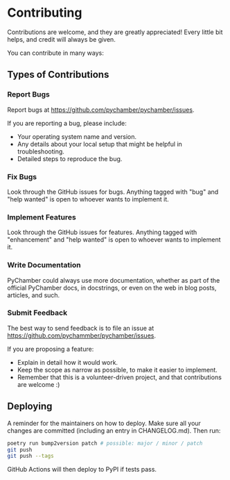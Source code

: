 # Contributing

Contributions are welcome, and they are greatly appreciated! Every little bit
helps, and credit will always be given.

You can contribute in many ways:

## Types of Contributions

### Report Bugs

Report bugs at <https://github.com/pychamber/pychamber/issues>.

If you are reporting a bug, please include:

* Your operating system name and version.
* Any details about your local setup that might be helpful in troubleshooting.
* Detailed steps to reproduce the bug.

### Fix Bugs

Look through the GitHub issues for bugs. Anything tagged with "bug" and "help
wanted" is open to whoever wants to implement it.

### Implement Features

Look through the GitHub issues for features. Anything tagged with "enhancement"
and "help wanted" is open to whoever wants to implement it.

### Write Documentation

PyChamber could always use more documentation, whether as part of the
official PyChamber docs, in docstrings, or even on the web in blog posts,
articles, and such.

### Submit Feedback

The best way to send feedback is to file an issue at <https://github.com/pychammber/pychamber/issues>.

If you are proposing a feature:

* Explain in detail how it would work.
* Keep the scope as narrow as possible, to make it easier to implement.
* Remember that this is a volunteer-driven project, and that contributions
  are welcome :)

## Deploying

A reminder for the maintainers on how to deploy.
Make sure all your changes are committed (including an entry in CHANGELOG.md).
Then run:

```bash
poetry run bump2version patch # possible: major / minor / patch
git push
git push --tags
```

GitHub Actions will then deploy to PyPI if tests pass.
